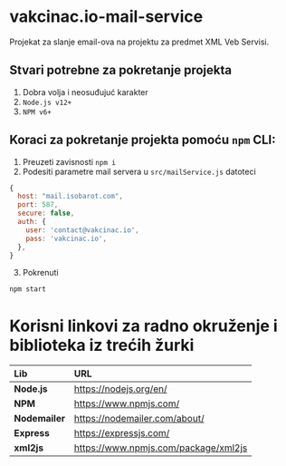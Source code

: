 # vakcinac.io-mail-service
Projekat za slanje email-ova na projektu za predmet XML Veb Servisi.

## Stvari potrebne za pokretanje projekta

1. Dobra volja i neosuđujuć karakter
2. `Node.js v12+`
3. `NPM v6+`

## Koraci za pokretanje projekta pomoću `npm` CLI:
1. Preuzeti zavisnosti `npm i`
2. Podesiti parametre mail servera u `src/mailService.js` datoteci
```js
{
  host: "mail.isobarot.com",
  port: 587,
  secure: false,
  auth: {
    user: 'contact@vakcinac.io',
    pass: 'vakcinac.io',
  },
}
```
3. Pokrenuti
```bash
npm start
```

<h1>Korisni linkovi za radno okruženje i biblioteka iz trećih žurki</h1>

| Lib | URL |
| :--- | :--- |
| <b>Node.js | https://nodejs.org/en/ |
| <b>NPM | https://www.npmjs.com/ |
| <b>Nodemailer | https://nodemailer.com/about/ |
| <b>Express | https://expressjs.com/ |
| <b>xml2js | https://www.npmjs.com/package/xml2js |